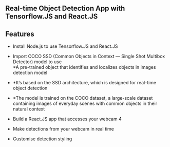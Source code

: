 ## Real-time Object Detection App with Tensorflow.JS and React.JS 

## Features
- Install Node.js to use Tensorflow.JS and React.JS  
- Import COCO SSD (Common Objects in Context — Single Shot Multibox Detector) model to use  
*A pre-trained object that identifies and localizes objects in images detection model
- *It’s based on the SSD architecture, which is designed for real-time object detection
- *The model is trained on the COCO dataset, a large-scale dataset containing images of everyday scenes with common objects in their natural context
  
- Build a React.JS app that accesses your webcam 4
- Make detections from your webcam in real time
- Customise detection styling
